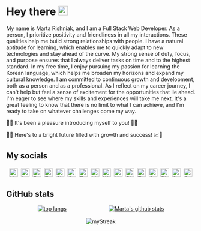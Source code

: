 # Hey there <img src="https://media.giphy.com/media/hvRJCLFzcasrR4ia7z/giphy.gif" width="25" alt="hi">

My name is Marta Rishniak, and I am a Full Stack Web Developer. As a person, I prioritize positivity and friendliness in all
my interactions. These qualities help me build strong relationships with people. I have a natural aptitude for learning,
which enables me to quickly adapt to new technologies and stay ahead of the curve. My strong sense of duty, focus, and
purpose ensures that I always deliver tasks on time and to the highest standard. In my free time, I enjoy pursuing my
passion for learning the Korean language, which helps me broaden my horizons and expand my cultural knowledge. I am
committed to continuous growth and development, both as a person and as a professional. As I reflect on my career
journey, I can't help but feel a sense of excitement for the opportunities that lie ahead. I'm eager to see where my
skills and experiences will take me next. It's a great feeling to know that there is no limit to what I can achieve, and
I'm ready to take on whatever challenges come my way.

🌟🙌 It's been a pleasure introducing myself to you! 👋😄

🤝✨ Here's to a bright future filled with growth and success! 📈💼

## My socials

<div style="display: flex; justify-content: space-evenly; align-items: center; height: 30px">
<a href="https://www.linkedin.com/in/marta-rishnyak-b9197a212">
  <img alt="Linkedin" src="https://cdn1.iconfinder.com/data/icons/logotypes/32/circle-linkedin-128.png" width="23px"/>
</a>
<a href="https://www.instagram.com/_marta.ri_">
  <img alt="Instagram" src="https://cdn2.iconfinder.com/data/icons/social-icons-33/128/Instagram-128.png" width="23px"/>
</a>
<a href="https://www.facebook.com/marta.rishnyak">
  <img alt="Facebook" src="https://cdn2.iconfinder.com/data/icons/social-media-2285/512/1_Facebook2_colored_svg-128.png" width="23px"/>
</a>
<a href="https://twitter.com/rishniak_m">
<img alt="Twitter" src="https://cdn2.iconfinder.com/data/icons/social-media-2285/512/1_Twitter_colored_svg-128.png" width="23px"/>
</a>
<a href="https://join.skype.com/invite/EPDGdSyhCi0M">
<img alt="Skype" src="https://cdn3.iconfinder.com/data/icons/social-media-2169/24/social_media_social_media_logo_skype-128.png" width="23px"/>
</a>
<a href="mailto:rishyakmarta@gmail.com">
<img alt="Gmail" src="https://cdn1.iconfinder.com/data/icons/google-new-logos-1/32/gmail_new_logo-128.png" width="23px"/>
</a>
<a href="https://t.me/marta_ri">
<img alt="Telegram" src="https://cdn3.iconfinder.com/data/icons/social-icons-33/512/Telegram-128.png" width="23px"/>
</a>
<a href="https://m.me/marta.rishnyak">
<img alt="Messenger" src="https://cdn4.iconfinder.com/data/icons/social-media-flat-7/64/Social-media_FB-Messenger-128.png" width="23px"/>
</a>
<a href="https://api.whatsapp.com/send?phone=380971604558">
<img alt="WhatsApp" src="https://cdn3.iconfinder.com/data/icons/2018-social-media-logotypes/1000/2018_social_media_popular_app_logo-whatsapp-128.png" width="23px"/>
</a>
<a href="#">
  <img alt="Viber" src="https://cdn3.iconfinder.com/data/icons/social-media-2169/24/social_media_social_media_logo_viber-128.png" width="23px"/>
</a>
<a href="https://discordapp.com/users/764082631708246046">
<img alt="Discord" src="https://cdn3.iconfinder.com/data/icons/social-network-flat-3/100/Discord-128.png" width="23px"/>
</a>
<a href="https://www.tiktok.com/@martarishniak">
<img alt="TikTok" src="https://cdn4.iconfinder.com/data/icons/social-media-flat-7/64/Social-media_Tiktok-128.png" width="23px"/>
</a>
<a href="https://story.snapchat.com/s/rishniakmarta">
<img alt="Snapchat" src="https://cdn3.iconfinder.com/data/icons/2018-social-media-logotypes/1000/2018_social_media_popular_app_logo_snapchat-128.png" width="23px"/>
</a>
<a href="https://www.pinterest.com/marta_ri5217">
<img alt="Pinterest" src="https://cdn2.iconfinder.com/data/icons/social-media-2285/512/1_Pinterest_colored_svg-128.png" width="23px"/>
</a>
<a href="https://open.spotify.com/user/qfbsu4v757dap6w5aarcwva9h?si=aliEcTQPQ6-tulm7fzZu8Q&utm_source=copy-link">
<img alt="Spotify" src="https://cdn2.iconfinder.com/data/icons/social-icons-33/128/Spotify-128.png" width="23px"/>
</a>
<a href="https://soundcloud.com/marta-rishnyak?utm_source=clipboard&utm_medium=text&utm_campaign=social_sharing">
<img alt="Soundcloud" src="https://cdn2.iconfinder.com/data/icons/social-icons-33/128/Soundcloud-128.png" width="23px"/>
</a>
</div>

## GitHub stats

<div align="center" style="display: flex; justify-content: space-evenly; align-items: center; column-gap: 3vw">
<a href="https://github.com/anuraghazra/github-readme-stats"><img align="center" src="https://github-readme-stats.vercel.app/api/top-langs/?username=martari03&layout=compact&hide_border=true&bg_color=00000000&text_color=3498db" alt="top langs"/></a>
<a href="https://github.com/anuraghazra/github-readme-stats"><img align="center" src="https://github-readme-stats.vercel.app/api?username=martari03&show_icons=true&include_all_commits=true&hide_border=true&bg_color=00000000&text_color=3498db" alt="Marta's github stats"/></a> 
</div>
<br/>
<div align="center" style="display: flex; justify-content: space-evenly; align-content: center">
<img src="https://github-readme-streak-stats.herokuapp.com/?user=martari03&date_format=Y.n.j&theme=transparent&hide_border=true" alt="myStreak"/>
</div>